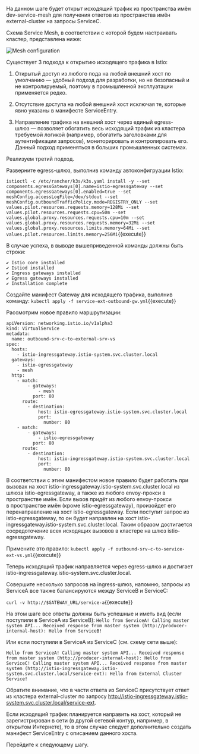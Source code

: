 На данном шаге будет открыт исходящий трафик из пространства имён dev-service-mesh для получения ответов из пространства имён external-cluster на запросы ServiceC.

Схема Service Mesh, в соответствии с которой будем настраивать кластер, представлена ниже:

![Mesh configuration](../assets/sswa13servicemesh2-4.png)

Существует 3 подхода к открытию исходящего трафика в Istio:

1) Открытый доступ из любого пода на любой внешний хост по умолчанию — удобный подход для разработки, но не безопасный и не контролируемый, поэтому в промышленной эксплуатации применяется редко.

2) Отсутствие доступа на любой внешний хост исключая те, которые явно указаны в манифесте ServiceEntry.

3) Направление трафика на внешний хост через единый egress-шлюз — позволяет обогатить весь исходящий трафик из кластера требуемой логикой (например, обогатить заголовками для аутентификации запросов), мониторировать и контролировать его. Данный подход применяться в больших промышленных системах.

Реализуем третий подход.

Разверните egress-шлюз, выполнив команду автоконфигруации Istio:

`istioctl -c /etc/rancher/k3s/k3s.yaml install -y --set components.egressGateways[0].name=istio-egressgateway --set components.egressGateways[0].enabled=true --set meshConfig.accessLogFile=/dev/stdout --set meshConfig.outboundTrafficPolicy.mode=REGISTRY_ONLY --set values.pilot.resources.requests.memory=128Mi --set values.pilot.resources.requests.cpu=50m --set values.global.proxy.resources.requests.cpu=10m --set values.global.proxy.resources.requests.memory=32Mi --set values.global.proxy.resources.limits.memory=64Mi --set values.pilot.resources.limits.memory=256Mi`{{execute}}

В случае успеха, в выводе вышеприведенной команды должны быть строки:
```
✔ Istio core installed                                                        
✔ Istiod installed                                                            
✔ Ingress gateways installed                                                  
✔ Egress gateways installed                                                   
✔ Installation complete
```

Создайте манифест Gateway для исходящего трафика, выполнив команду:
`kubectl apply -f service-ext-outbound-gw.yml`{{execute}}

Рассмотрим новое правило маршрутизации:
```
apiVersion: networking.istio.io/v1alpha3
kind: VirtualService
metadata:
  name: outbound-srv-c-to-external-srv-vs
spec:
  hosts:
    - istio-ingressgateway.istio-system.svc.cluster.local
  gateways:
    - istio-egressgateway
    - mesh
  http:
    - match:
        - gateways:
            - mesh
          port: 80
      route:
        - destination:
            host: istio-egressgateway.istio-system.svc.cluster.local
            port:
              number: 80
    - match:
        - gateways:
            - istio-egressgateway
          port: 80
      route:
        - destination:
            host: istio-ingressgateway.istio-system.svc.cluster.local
            port:
              number: 80
```

В соответствии с этим манифестом новое правило будет работать при вызовах на хост istio-ingressgateway.istio-system.svc.cluster.local из шлюза istio-egressgateway, а также из любого envoy-прокси в пространстве имён. Если вызов придёт из любого envoy-прокси в пространстве имён (кроме istio-egressgateway), произойдет его перенаправление на хост istio-egressgateway. Если поступит запрос из istio-egressgateway, то он будет направлен на хост istio-ingressgateway.istio-system.svc.cluster.local. Таким образом достигается сосредоточение всех исходящих вызовов в кластере на шлюз istio-egressgateway.

Примените это правило:
`kubectl apply -f outbound-srv-c-to-service-ext-vs.yml`{{execute}}

Теперь исходящий трафик направляется через egress-шлюз и достигает istio-ingressgateway.istio-system.svc.cluster.local.

Совершите несколько запросов на ingress-шлюз, напомню, запросы из ServiceA все также балансируются между ServiceB и ServiceC:

`curl -v http://$GATEWAY_URL/service-a`{{execute}}

На этом шаге все ответы должны быть успешные и иметь вид (если поступили в ServiceA из ServiceB):
`Hello from ServiceA! Calling master system API... Received response from master system (http://producer-internal-host): Hello from ServiceB!`

Или если поступили в ServiceA из ServiceC (см. схему сети выше):
```
Hello from ServiceA! Calling master system API... Received response from master system (http://producer-internal-host): Hello from ServiceC! Calling master system API... Received response from master system (http://istio-ingressgateway.istio-system.svc.cluster.local/service-ext): Hello from External Cluster Service!
```

Обратите внимание, что в части ответа из ServiceC присутствует ответ из кластера external-cluster по запросу http://istio-ingressgateway.istio-system.svc.cluster.local/service-ext.

Если исходящий трафик планируется направить на хост, который не зарегистрирован в сети (в другой сетевой контур, например, в открытом Интернете), то в этом случае следует дополнительно создать манифест ServiceEntry с описанием данного хоста.

Перейдите к следующему шагу.